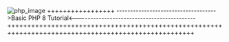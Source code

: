 ![php_image](https://user-images.githubusercontent.com/73672879/161801883-ebc4d6bb-716f-41ba-8853-a2157811596b.jpeg)
+++++++++++++++++
------------------------------------>Basic PHP 8 Tutorial<-------------------------------------------
+++++++++++++++++++++++++++++++++++++++++++++++++++++++++++++++++++++++++++++++++++++++++++++++++++++
